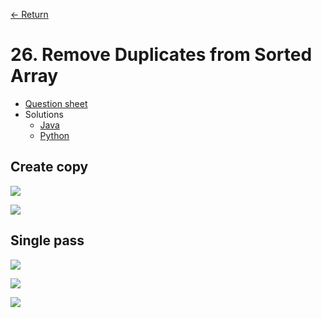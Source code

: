 [&larr; Return](https://hanggrian.github.io/leetcode-playground/)

# 26. Remove Duplicates from Sorted Array

- [Question sheet](https://leetcode.com/problems/remove-duplicates-from-sorted-array/)
- Solutions
  - [Java](https://github.com/hanggrian/leetcode-playground/blob/main/java/src/main/java/problems1/RemoveDuplicatesfromSortedArray.java)
  - [Python](https://github.com/hanggrian/leetcode-playground/blob/main/python/src/problems1/remove_duplicates_from_sorted_array.py)

## Create copy

![](https://github.com/hendraanggrian/leetcode-playground/raw/assets/problems1/remove_duplicates_from_sorted_array1_1.svg)

![](https://github.com/hendraanggrian/leetcode-playground/raw/assets/problems1/remove_duplicates_from_sorted_array1_2.svg)

## Single pass

![](https://github.com/hendraanggrian/leetcode-playground/raw/assets/problems1/remove_duplicates_from_sorted_array2_1.svg)

![](https://github.com/hendraanggrian/leetcode-playground/raw/assets/problems1/remove_duplicates_from_sorted_array2_2.svg)

![](https://github.com/hendraanggrian/leetcode-playground/raw/assets/problems1/remove_duplicates_from_sorted_array2_3.svg)
